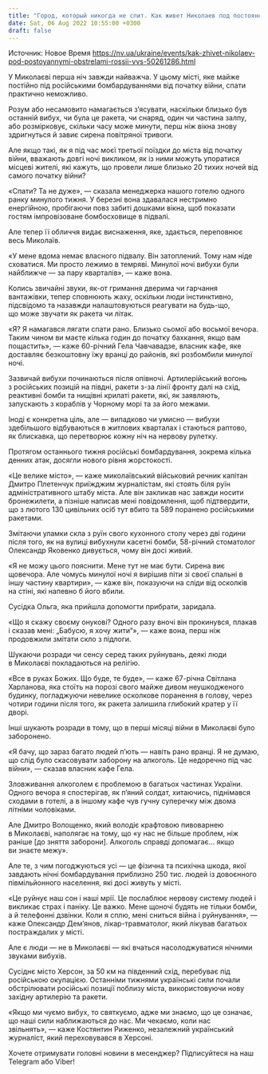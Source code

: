 ```yaml
---
title: "Город, который никогда не спит. Как живет Николаев под постоянными обстрелами России — ВВС"
date: Sat, 06 Aug 2022 10:55:00 +0300
draft: false
---
```

Источник: Новое Время https://nv.ua/ukraine/events/kak-zhivet-nikolaev-pod-postoyannymi-obstrelami-rossii-vvs-50261286.html


 У Миколаєві перша ніч завжди найважча. У цьому місті, яке майже постійно під російськими бомбардуваннями від початку війни, спати практично неможливо.

Розум або несамовито намагається з’ясувати, наскільки близько був останній вибух, чи була це ракета, чи снаряд, один чи частина залпу, або розмірковує, скільки часу може минути, перш ніж вікна знову здригнуться й завиє сирена повітряної тривоги.

Але якщо такі, як я під час моєї третьої поїздки до міста від початку війни, вважають довгі ночі викликом, як із ними можуть упоратися місцеві жителі, які кажуть, що провели лише близько 20 тихих ночей від самого початку війни?

«Спати? Та не дуже», — сказала менеджерка нашого готелю одного ранку минулого тижня. У березні вона здавалася нестримно енергійною, пробігаючи повз забиті дошками вікна, щоб показати гостям імпровізоване бомбосховище в підвалі.

Але тепер її обличчя видає виснаження, яке, здається, переповнює весь Миколаїв.

«У мене вдома немає власного підвалу. Він затоплений. Тому нам ніде сховатися. Ми просто лежимо в темряві. Минулої ночі вибухи були найближче — за пару кварталів», — каже вона.

Колись звичайні звуки, як-от гримання дверима чи гарчання вантажівки, тепер сповнюють жаху, оскільки люди інстинктивно, підсвідомо та назавжди налаштовуються реагувати на будь-що, що може звучати як ракета чи літак.

«Я? Я намагався лягати спати рано. Близько сьомої або восьмої вечора. Таким чином ви маєте кілька годин до початку бахкання, якщо вам пощастить», — каже 60-річний Гела Чавчавадзе, власник кафе, яке доставляє безкоштовну їжу вранці до районів, які розбомбили минулої ночі.

Зазвичай вибухи починаються після опівночі. Артилерійський вогонь з російських позицій на півдні, ракети з-за лінії фронту далі на схід, реактивні бомби та нищівні крилаті ракети, які, як заявляють, запускають з кораблів у Чорному морі та за його межами.

Іноді є конкретна ціль, але — випадково чи умисно — вибухи здебільшого відбуваються в житлових кварталах і стаються раптово, як блискавка, що перетворює кожну ніч на нервову рулетку.

Протягом останнього тижня російські бомбардування, зокрема кілька денних атак, досягли нового рівня жорстокості.

«Це велике місто», — каже миколаївський військовий речник капітан Дмитро Плетенчук приїжджим журналістам, які стоять біля руїн адміністративного штабу міста. Але він закликав нас завжди носити бронежилети, а пізніше написав мені повідомлення, щоб підтвердити, що з лютого 130 цивільних осіб тут вбито та 589 поранено російськими ракетами.

Змітаючи уламки скла з руїн свого кухонного столу через дві години після того, як на вулиці вибухнули касетні бомби, 58-річний стоматолог Олександр Яковенко дивується, чому він досі живий.

«Я не можу цього пояснити. Мене тут не має бути. Сирена виє щовечора. Але чомусь минулої ночі я вирішив піти зі своєї спальні в іншу частину квартири», — каже він, показуючи на сліди від осколків на стіні, які напевно б його вбили.

Сусідка Ольга, яка прийшла допомогти прибрати, заридала.

«Що я скажу своєму онукові? Одного разу вночі він прокинувся, плакав і сказав мені: „Бабусю, я хочу жити“», — каже вона, перш ніж продовжили змітати скло з підлоги.

Шукаючи розради чи сенсу серед таких руйнувань, деякі люди в Миколаєві покладаються на релігію.

«Все в руках Божих. Що буде, те буде», — каже 67-річна Світлана Харланова, яка стоїть на порозі свого майже дивом неушкодженого будинку, погладжуючи невелике осколкове поранення в голову, через чотири години після того, як ракета залишила глибокий кратер у її дворі.

Інші шукають розради в тому, що в перші місяці війни в Миколаєві було заборонено.

«Я бачу, що зараз багато людей п’ють — навіть рано вранці. Я не думаю, що слід було скасовувати заборону на алкоголь. Це недоречно під час війни», — сказав власник кафе Гела.

Зловживання алкоголем є проблемою в багатьох частинах України. Одного вечора я спостерігав, як п’яний солдат, хитаючись, піднімався сходами в готелі, а в іншому кафе чув гучну суперечку між двома літніми чоловіками.

Але Дмитро Волощенко, який володіє крафтовою пивоварнею в Миколаєві, наполягає на тому, що «у нас не більше проблем, ніж раніше [до зняття заборони]. Алкоголь справді допомагає… якщо ви знаєте межу».

Але те, з чим погоджуються усі — це фізична та психічна шкода, якої завдають нічні бомбардування приблизно 250 тис. людей із довоєнного півмільйонного населення, які досі живуть у місті.

«Це руйнує наш сон і наші мрії. Це послаблює нервову систему людей і викликає страх і паніку. Це важко. Мене щоночі будять не тільки бомби, а й телефонні дзвінки. Коли я сплю, мені сниться війна і руйнування», — каже Олександр Дем’янов, лікар-травматолог, який лікував багатьох постраждалих у місті.

Але є люди — не в Миколаєві — які вчаться насолоджуватися нічними звуками вибухів.

Сусіднє місто Херсон, за 50 км на південний схід, перебуває під російською окупацією. Останніми тижнями українські сили почали обстрілювати російські позиції поблизу міста, використовуючи нову західну артилерію та ракети.

«Якщо ми чуємо вибух, то святкуємо, адже ми знаємо, що це означає, що наші сили наближаються до нас. Ми чекаємо, коли нас звільнять», — каже Костянтин Риженко, незалежний український журналіст, який переховувався в Херсоні.

Хочете отримувати головні новини в месенджер? Підписуйтеся на наш Telegram або Viber!
